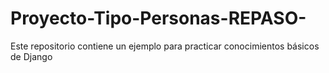 # Proyecto-Tipo-Personas-REPASO-
Este repositorio contiene un ejemplo para practicar conocimientos básicos de Django
